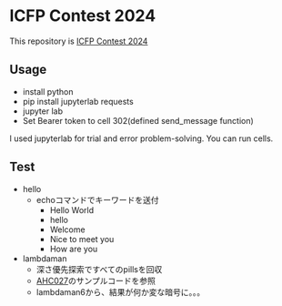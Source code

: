 # ICFP Contest 2024

This repository is [ICFP Contest 2024](https://icfpcontest2024.github.io/)

## Usage

- install python
- pip install jupyterlab requests
- jupyter lab
- Set Bearer token to cell 302(defined send_message function)

I used jupyterlab for trial and error problem-solving. You can run cells.

## Test

- hello
  - echoコマンドでキーワードを送付
    - Hello World
    - hello
    - Welcome
    - Nice to meet you
    - How are you
- lambdaman
  - 深さ優先探索ですべてのpillsを回収
  - [AHC027](https://atcoder.jp/contests/ahc027/tasks/ahc027_a)のサンプルコードを参照
  - lambdaman6から、結果が何か変な暗号に。。。